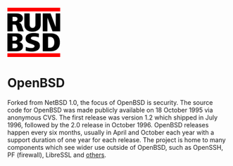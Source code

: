 <a href="/" title="home"><img src="/header-white.png" class="w3"></a>

# OpenBSD

Forked from NetBSD 1.0, the focus of OpenBSD is security. The source
code for OpenBSD was made publicly available on 18 October 1995 via
anonymous CVS. The first release was version 1.2 which shipped in
July 1996, followed by the 2.0 release in October 1996. OpenBSD
releases happen every six months, usually in April and October each
year with a support duration of one year for each release.  The
project is home to many components which see wider use outside of
OpenBSD, such as OpenSSH, PF (firewall), LibreSSL and
[others](http://www.openbsd.org/innovations.html).
